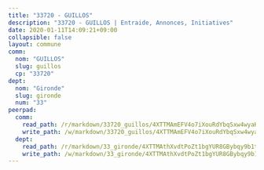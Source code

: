 ```yaml
---
title: "33720 - GUILLOS"
description: "33720 - GUILLOS | Entraide, Annonces, Initiatives"
date: 2020-01-11T14:09:21+09:00
collapsible: false
layout: commune
comm:
  nom: "GUILLOS"
  slug: guillos
  cp: "33720"
dept:
  nom: "Gironde"
  slug: gironde
  num: "33"
peerpad:
  comm:
    read_path: /r/markdown/33720_guillos/4XTTMAmEFV4o7iXouRdYbqSxw4wyaK3h7PWsxsnRseYJ45SQL
    write_path: /w/markdown/33720_guillos/4XTTMAmEFV4o7iXouRdYbqSxw4wyaK3h7PWsxsnRseYJ45SQL-K3TgU6KMYFyJ6odsMUcCCMdwg8BKCTjxbFEQAXJiQrKhmyzwdhHhDEAvsNs6umWBVnFT3HEEDduXGLhM49aSpUnFQE4vCBJJH5GxCd8rY5CAgKtJYdRULn16A8YTC3rLm31N5RtY
  dept:
    read_path: /r/markdown/33_gironde/4XTTMAthXvdtPoZt1bgYUR8GBybqy9b1tLUaaKDw5iKj57LRt
    write_path: /w/markdown/33_gironde/4XTTMAthXvdtPoZt1bgYUR8GBybqy9b1tLUaaKDw5iKj57LRt-K3TgU8ogmN5s8hbKrZhkV9P1KQiFepNWXjoYRvdMTW1jt7eRXTmrjG677tN9mcUTsALjzYGgb8mvcrYPJn2Jd8cTiBmF9aZcbgdcQL1kzCPJnSf6X8tpEcGPdTr5qT6cQqEpt6oQ
---
```



